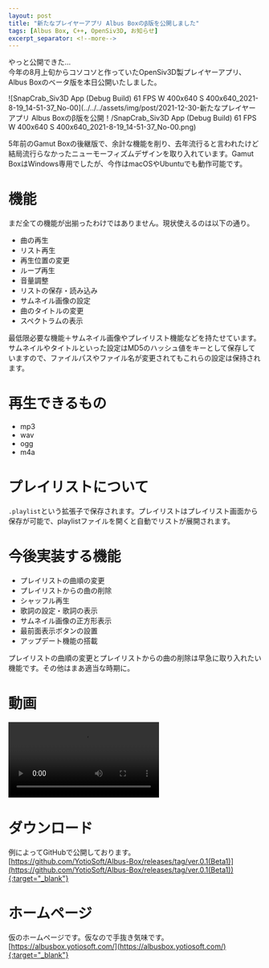 ```yaml
---
layout: post
title: "新たなプレイヤーアプリ Albus Boxのβ版を公開しました"
tags: [Albus Box, C++, OpenSiv3D, お知らせ]
excerpt_separator: <!--more-->
---
```


やっと公開できた…  
今年の8月上旬からコソコソと作っていたOpenSiv3D製プレイヤーアプリ、Albus Boxのベータ版を本日公開いたしました。  

![SnapCrab_Siv3D App (Debug Build)  61 FPS  W 400x640  S 400x640_2021-8-19_14-51-37_No-00](../../../assets/img/post/2021-12-30-新たなプレイヤーアプリ Albus Boxのβ版を公開！/SnapCrab_Siv3D App (Debug Build)  61 FPS  W 400x640  S 400x640_2021-8-19_14-51-37_No-00.png)  

5年前のGamut Boxの後継版で、余計な機能を削り、去年流行ると言われたけど結局流行らなかったニューモーフィズムデザインを取り入れています。Gamut BoxはWindows専用でしたが、今作はmacOSやUbuntuでも動作可能です。

<!--more-->  

# 機能

まだ全ての機能が出揃ったわけではありません。現状使えるのは以下の通り。

- 曲の再生
- リスト再生
- 再生位置の変更
- ループ再生
- 音量調整
- リストの保存・読み込み
- サムネイル画像の設定
- 曲のタイトルの変更
- スペクトラムの表示

最低限必要な機能＋サムネイル画像やプレイリスト機能などを持たせています。  
サムネイルやタイトルといった設定はMD5のハッシュ値をキーとして保存していますので、ファイルパスやファイル名が変更されてもこれらの設定は保持されます。



# 再生できるもの

- mp3
- wav
- ogg
- m4a

# プレイリストについて

``.playlist``という拡張子で保存されます。プレイリストはプレイリスト画面から保存が可能で、playlistファイルを開くと自動でリストが展開されます。



# 今後実装する機能

- プレイリストの曲順の変更
- プレイリストからの曲の削除
- シャッフル再生
- 歌詞の設定・歌詞の表示
- サムネイル画像の正方形表示
- 最前面表示ボタンの設置
- アップデート機能の搭載

プレイリストの曲順の変更とプレイリストからの曲の削除は早急に取り入れたい機能です。その他はまあ適当な時期に。



# 動画

<video src="../../../assets/img/post/albusbox1230_Trim.mov" controls></video>



# ダウンロード

例によってGitHubで公開しております。  
[https://github.com/YotioSoft/Albus-Box/releases/tag/ver.0.1(Beta1)](https://github.com/YotioSoft/Albus-Box/releases/tag/ver.0.1(Beta1)){:target="_blank"}



# ホームページ

仮のホームページです。仮なので手抜き気味です。  
[https://albusbox.yotiosoft.com/](https://albusbox.yotiosoft.com/){:target="_blank"}
